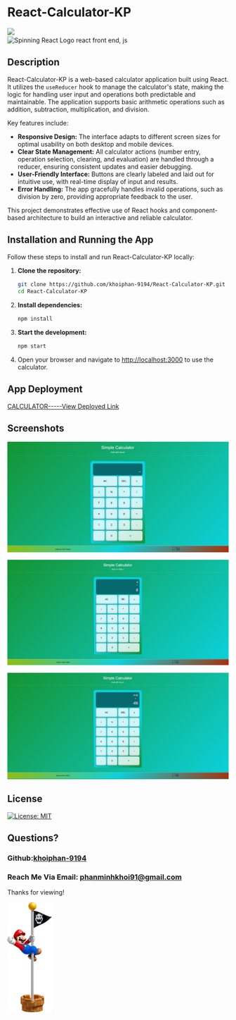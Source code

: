 # React-Calculator-KP
![](https://img.shields.io/badge/Created%20by-Khoi%20Phan%20-yellow?style=for-the-badge)  
<img src="https://media.giphy.com/media/eNAsjO55tPbgaor7ma/giphy.gif" alt="Spinning React Logo" width="120" />
react front end, js

## Description

React-Calculator-KP is a web-based calculator application built using React. It utilizes the `useReducer` hook to manage the calculator's state, making the logic for handling user input and operations both predictable and maintainable. The application supports basic arithmetic operations such as addition, subtraction, multiplication, and division. 

Key features include:
- **Responsive Design:** The interface adapts to different screen sizes for optimal usability on both desktop and mobile devices.
- **Clear State Management:** All calculator actions (number entry, operation selection, clearing, and evaluation) are handled through a reducer, ensuring consistent updates and easier debugging.
- **User-Friendly Interface:** Buttons are clearly labeled and laid out for intuitive use, with real-time display of input and results.
- **Error Handling:** The app gracefully handles invalid operations, such as division by zero, providing appropriate feedback to the user.

This project demonstrates effective use of React hooks and component-based architecture to build an interactive and reliable calculator.
## Installation and Running the App

Follow these steps to install and run React-Calculator-KP locally:

1. **Clone the repository:**
    ```bash
    git clone https://github.com/khoiphan-9194/React-Calculator-KP.git
    cd React-Calculator-KP
    ```

2. **Install dependencies:**
    ```bash
    npm install
    ```

3. **Start the development:**
    ```bash
    npm start
    ```

4. Open your browser and navigate to [http://localhost:3000](http://localhost:3000) to use the calculator.


## App Deployment
[CALCULATOR-----View Deployed Link](https://react-calculator-kp.onrender.com)

## Screenshots

![Screenshot1](./assets/s1.jpg)

![Screenshot2](./assets/s2.jpg)

![Screenshot3](./assets/s3.jpg)



## License
[![License: MIT](https://img.shields.io/badge/license-MIT-red)](https://opensource.org/licenses/MIT)

## Questions?
  
### Github:[khoiphan-9194](https://github.com/khoiphan-9194)
  
### Reach Me Via Email: phanminhkhoi91@gmail.com

Thanks for viewing!

<img src="https://raw.githubusercontent.com/its-jefe/image-hosting/main/goal-pole.png" width="20%">
